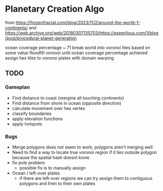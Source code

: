 # Planetary Creation Algo

from https://frozenfractal.com/blog/2023/11/2/around-the-world-1-continents/
and https://web.archive.org/web/20180307135703/https://experilous.com/1/blog/post/procedural-planet-generation

ocean coverage percentage ~ 71
break world into voronoi tiles based on some _value_
floodfill voronoi until ocean coverage percentage achieved
assign hex tiles to voronoi plates with domain warping

## TODO

### Gameplan

- Find distance to coast (mergine all touching continents)
- Find distance from shore in ocean (opposite direction)
- calculate movement over hex vertex
- classify boundaries
- apply elevation functions
- apply hotspots

### Bugs

- Merge polygons does not seem to work, polygons aren't merging well
- Need to find a way to locate true voronoi region if it lies outside polygon because the spatial hash doesnt know
- fix pole problem
  - possible fix is to manually assign
- Ocean / left-over plates
  - if there are left-over regions we can try assign them to contiguous polygons and then to their own plates

